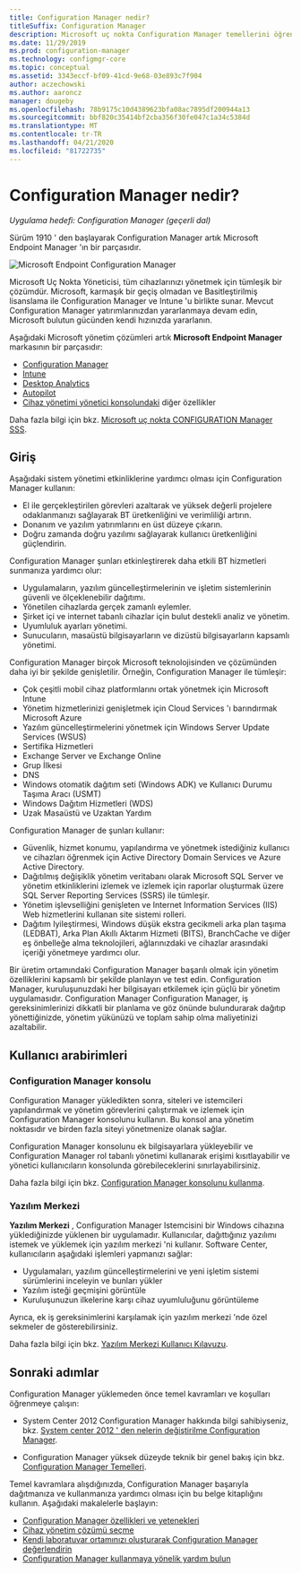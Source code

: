 ```yaml
---
title: Configuration Manager nedir?
titleSuffix: Configuration Manager
description: Microsoft uç nokta Configuration Manager temellerini öğrenin.
ms.date: 11/29/2019
ms.prod: configuration-manager
ms.technology: configmgr-core
ms.topic: conceptual
ms.assetid: 3343eccf-bf09-41cd-9e68-03e893c7f904
author: aczechowski
ms.author: aaroncz
manager: dougeby
ms.openlocfilehash: 78b9175c10d4389623bfa08ac7895df200944a13
ms.sourcegitcommit: bbf820c35414bf2cba356f30fe047c1a34c5384d
ms.translationtype: MT
ms.contentlocale: tr-TR
ms.lasthandoff: 04/21/2020
ms.locfileid: "81722735"
---
```

# <a name="what-is-configuration-manager"></a>Configuration Manager nedir?

*Uygulama hedefi: Configuration Manager (geçerli dal)*

Sürüm 1910 ' den başlayarak Configuration Manager artık Microsoft Endpoint Manager 'ın bir parçasıdır.

![Microsoft Endpoint Configuration Manager](media/4960084-endpoint-manager-logo.png)

Microsoft Uç Nokta Yöneticisi, tüm cihazlarınızı yönetmek için tümleşik bir çözümdür. Microsoft, karmaşık bir geçiş olmadan ve Basitleştirilmiş lisanslama ile Configuration Manager ve Intune 'u birlikte sunar. Mevcut Configuration Manager yatırımlarınızdan yararlanmaya devam edin, Microsoft bulutun gücünden kendi hızınızda yararlanın.

Aşağıdaki Microsoft yönetim çözümleri artık **Microsoft Endpoint Manager** markasının bir parçasıdır:

- [Configuration Manager](https://docs.microsoft.com/configmgr)
- [Intune](https://docs.microsoft.com/intune)
- [Desktop Analytics](../../desktop-analytics/overview.md)
- [Autopilot](https://docs.microsoft.com/intune/enrollment/enrollment-autopilot)
- [Cihaz yönetimi yönetici konsolundaki](https://go.microsoft.com/fwlink/?linkid=2109094) diğer özellikler

Daha fazla bilgi için bkz. [Microsoft uç nokta CONFIGURATION Manager SSS](microsoft-endpoint-manager-faq.md).

## <a name="introduction"></a>Giriş

Aşağıdaki sistem yönetimi etkinliklerine yardımcı olması için Configuration Manager kullanın:

- El ile gerçekleştirilen görevleri azaltarak ve yüksek değerli projelere odaklanmanızı sağlayarak BT üretkenliğini ve verimliliği artırın.  
- Donanım ve yazılım yatırımlarını en üst düzeye çıkarın.  
- Doğru zamanda doğru yazılımı sağlayarak kullanıcı üretkenliğini güçlendirin.  

Configuration Manager şunları etkinleştirerek daha etkili BT hizmetleri sunmanıza yardımcı olur:

- Uygulamaların, yazılım güncelleştirmelerinin ve işletim sistemlerinin güvenli ve ölçeklenebilir dağıtımı.
- Yönetilen cihazlarda gerçek zamanlı eylemler.
- Şirket içi ve internet tabanlı cihazlar için bulut destekli analiz ve yönetim.
- Uyumluluk ayarları yönetimi.  
- Sunucuların, masaüstü bilgisayarların ve dizüstü bilgisayarların kapsamlı yönetimi.

Configuration Manager birçok Microsoft teknolojisinden ve çözümünden daha iyi bir şekilde genişletilir. Örneğin, Configuration Manager ile tümleşir:  

- Çok çeşitli mobil cihaz platformlarını ortak yönetmek için Microsoft Intune
- Yönetim hizmetlerinizi genişletmek için Cloud Services 'ı barındırmak Microsoft Azure
- Yazılım güncelleştirmelerini yönetmek için Windows Server Update Services (WSUS)
- Sertifika Hizmetleri
- Exchange Server ve Exchange Online
- Grup İlkesi
- DNS
- Windows otomatik dağıtım seti (Windows ADK) ve Kullanıcı Durumu Taşıma Aracı (USMT)
- Windows Dağıtım Hizmetleri (WDS)
- Uzak Masaüstü ve Uzaktan Yardım

Configuration Manager de şunları kullanır:  

- Güvenlik, hizmet konumu, yapılandırma ve yönetmek istediğiniz kullanıcı ve cihazları öğrenmek için Active Directory Domain Services ve Azure Active Directory.  
- Dağıtılmış değişiklik yönetim veritabanı olarak Microsoft SQL Server ve yönetim etkinliklerini izlemek ve izlemek için raporlar oluşturmak üzere SQL Server Reporting Services (SSRS) ile tümleşir.  
- Yönetim işlevselliğini genişleten ve Internet Information Services (IIS) Web hizmetlerini kullanan site sistemi rolleri.
- Dağıtım Iyileştirmesi, Windows düşük ekstra gecikmeli arka plan taşıma (LEDBAT), Arka Plan Akıllı Aktarım Hizmeti (BITS), BranchCache ve diğer eş önbelleğe alma teknolojileri, ağlarınızdaki ve cihazlar arasındaki içeriği yönetmeye yardımcı olur.

Bir üretim ortamındaki Configuration Manager başarılı olmak için yönetim özelliklerini kapsamlı bir şekilde planlayın ve test edin. Configuration Manager, kuruluşunuzdaki her bilgisayarı etkilemek için güçlü bir yönetim uygulamasıdır. Configuration Manager Configuration Manager, iş gereksinimlerinizi dikkatli bir planlama ve göz önünde bulundurarak dağıtıp yönettiğinizde, yönetim yükünüzü ve toplam sahip olma maliyetinizi azaltabilir.  

## <a name="user-interfaces"></a>Kullanıcı arabirimleri

### <a name="the-configuration-manager-console"></a><a name="BKMK_Console"></a> Configuration Manager konsolu

Configuration Manager yükledikten sonra, siteleri ve istemcileri yapılandırmak ve yönetim görevlerini çalıştırmak ve izlemek için Configuration Manager konsolunu kullanın. Bu konsol ana yönetim noktasıdır ve birden fazla siteyi yönetmenize olanak sağlar.  

Configuration Manager konsolunu ek bilgisayarlara yükleyebilir ve Configuration Manager rol tabanlı yönetimi kullanarak erişimi kısıtlayabilir ve yönetici kullanıcıların konsolunda görebileceklerini sınırlayabilirsiniz.  

Daha fazla bilgi için bkz. [Configuration Manager konsolunu kullanma](../servers/manage/admin-console.md).

### <a name="software-center"></a><a name="BKMK_ApplicationCatalog"></a>Yazılım Merkezi

**Yazılım Merkezi** , Configuration Manager Istemcisini bir Windows cihazına yüklediğinizde yüklenen bir uygulamadır. Kullanıcılar, dağıttığınız yazılımı istemek ve yüklemek için yazılım merkezi 'ni kullanır. Software Center, kullanıcıların aşağıdaki işlemleri yapmanızı sağlar:  

- Uygulamaları, yazılım güncelleştirmelerini ve yeni işletim sistemi sürümlerini inceleyin ve bunları yükler
- Yazılım isteği geçmişini görüntüle
- Kuruluşunuzun ilkelerine karşı cihaz uyumluluğunu görüntüleme

Ayrıca, ek iş gereksinimlerini karşılamak için yazılım merkezi 'nde özel sekmeler de gösterebilirsiniz.

Daha fazla bilgi için bkz. [Yazılım Merkezi Kullanıcı Kılavuzu](software-center.md).

## <a name="next-steps"></a>Sonraki adımlar

Configuration Manager yüklemeden önce temel kavramları ve koşulları öğrenmeye çalışın:

- System Center 2012 Configuration Manager hakkında bilgi sahibiyseniz, bkz. [System center 2012 ' den nelerin değiştirilme Configuration Manager](../plan-design/changes/what-has-changed-from-configuration-manager-2012.md).

- Configuration Manager yüksek düzeyde teknik bir genel bakış için bkz. [Configuration Manager Temelleri](fundamentals.md).

Temel kavramlara alışdığınızda, Configuration Manager başarıyla dağıtmanıza ve kullanmanıza yardımcı olması için bu belge kitaplığını kullanın. Aşağıdaki makalelerle başlayın:

- [Configuration Manager özellikleri ve yetenekleri](../plan-design/changes/features-and-capabilities.md)  
- [Cihaz yönetim çözümü seçme](../plan-design/choose-a-device-management-solution.md)  
- [Kendi laboratuvar ortamınızı oluşturarak Configuration Manager değerlendirin](../get-started/set-up-your-lab.md)
- [Configuration Manager kullanmaya yönelik yardım bulun](find-help.md)  
